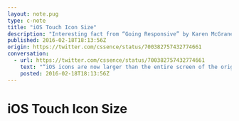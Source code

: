 ```yaml
---
layout: note.pug
type: c-note
title: "iOS Touch Icon Size"
description: "Interesting fact from “Going Responsive” by Karen McGrane."
published: 2016-02-18T18:13:56Z
origin: https://twitter.com/cssence/status/700382757432774661
conversation:
  - url: https://twitter.com/cssence/status/700382757432774661
    text: "“iOS icons are now larger than the entire screen of the original Macintosh computer.”&thinsp;—&thinsp;Going Responsive [@KarenMcGrane](https://twitter.com/karenmcgrane) [@ABookApart](https://twitter.com/abookapart)"
    posted: 2016-02-18T18:13:56Z
---
```


# iOS Touch Icon Size
